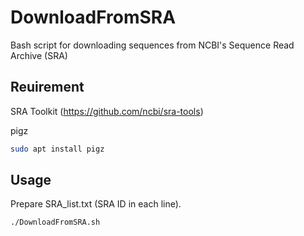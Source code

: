 # DownloadFromSRA

Bash script for downloading sequences from NCBI's Sequence Read Archive (SRA)

## Reuirement

SRA Toolkit 
(https://github.com/ncbi/sra-tools) 

pigz
```bash
sudo apt install pigz
```

## Usage

Prepare SRA_list.txt (SRA ID in each line).
```bash
./DownloadFromSRA.sh
```